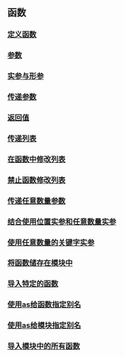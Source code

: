 ## 函数

### [定义函数](./function.py)

### [参数](./param.py)

### [实参与形参](./real-formal-param.py)

### [传递参数](./transfer-param.md)

### [返回值](./return.md)

### [传递列表](./list.py)

### [在函数中修改列表](./modify-list.py)

### [禁止函数修改列表](./prohibit-modify-list.py)

### [传递任意数量参数](./arbitrary-param.py)

### [结合使用位置实参和任意数量实参](./position-arbitrary-param.py)

### [使用任意数量的关键字实参](./keyword-arbitrary-param.py)

### [将函数储存在模块中](./import.py)

### [导入特定的函数](./import-specific-function.py)

### [使用as给函数指定别名](./import-as-function.py)

### [使用as给模块指定别名](./import-as-module.py)

### [导入模块中的所有函数](./import-all.py)
